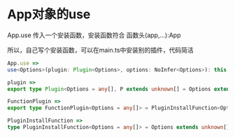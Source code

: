 # App对象的use

App.use 传入一个安装函数，安装函数符合 函数头(app,...):App

所以，自己写个安装函数，可以在main.ts中安装别的插件，代码简洁

```ts
App.use =>
use<Options>(plugin: Plugin<Options>, options: NoInfer<Options>): this; =>

plugin =>
export type Plugin<Options = any[], P extends unknown[] = Options extends unknown[] ? Options : [Options]> = FunctionPlugin<P> | ObjectPlugin<P>;

FunctionPlugin =>
export type FunctionPlugin<Options = any[]> = PluginInstallFunction<Options> & Partial<ObjectPlugin<Options>>;

PluginInstallFunction =>
type PluginInstallFunction<Options = any[]> = Options extends unknown[] ? (app: App, ...options: Options) => any : (app: App, options: Options) => any;
```
